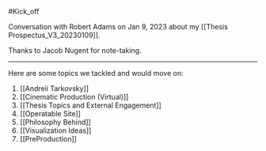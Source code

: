 #Kick_off

Conversation with Robert Adams on Jan 9, 2023 about my [[Thesis Prospectus_V3_20230109]].

Thanks to Jacob Nugent for note-taking.

---
Here are some topics we tackled and would move on:
1. [[Andreii Tarkovsky]]
2. [[Cinematic Production (Virtual)]]
3. [[Thesis Topics and External Engagement]]
4. [[Operatable Site]]
5. [[Philosophy Behind]]
6. [[Visualization Ideas]]
7. [[PreProduction]]

